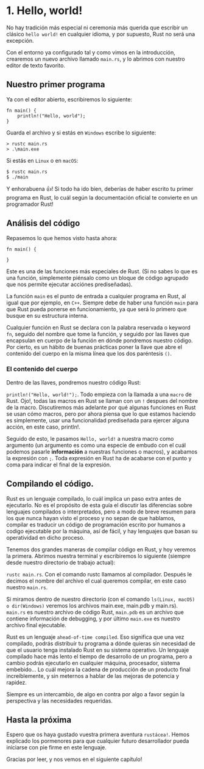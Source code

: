 # 1. Hello, world!

No hay tradición más especial ni ceremonia más querida que escribir un clásico `hello world!` en cualquier idioma, y por supuesto, Rust no será una excepción.

Con el entorno ya configurado tal y como vimos en la introducción, crearemos un nuevo archivo llamado `main.rs`, y lo abrimos con nuestro editor de texto favorito.

## Nuestro primer programa

Ya con el editor abierto, escribiremos lo siguiente:

```
fn main() {
    println!("Hello, world");
} 

```

Guarda el archivo y si estás en `Windows` escribe lo siguiente:

```
> rustc main.rs
> .\main.exe
```

Si estás en `Linux` o en `macOS`:

```
$ rustc main.rs
$ ./main
```

Y enhorabuena :+1:! Si todo ha ido bien, deberías de haber escrito tu primer programa en Rust, lo cuál según la documentación oficial te convierte en un programador Rust!

## Análisis del código

Repasemos lo que hemos visto hasta ahora:

```
fn main() {

}
```

Este es una de las funciones más especiales de Rust. (Si no sabes lo que es una función, simplemente piénsalo como un bloque de código agrupado que nos permite ejecutar acciónes prediseñadas).

La función `main` es el punto de entrada a cualquier programa en Rust, al igual que por ejemplo, en `C++`. Siempre debe de haber una función `main` para que Rust pueda ponerse en funcionamiento, ya que será lo primero que busque en su estructura interna.

Cualquier función en Rust se declara con la palabra reservada o keyword `fn`, seguido del nombre que tome la función, y seguido por las llaves que encapsulan en cuerpo de la función en dónde pondremos nuestro código. Por cierto, es un hábito de buenas prácticas poner la llave que abre el contenido del cuerpo en la misma línea 
que los dos paréntesis `()`. 

### El contenido del cuerpo

Dentro de las llaves, pondremos nuestro código Rust:

`println!("Hello, world!");`. Todo empieza con la llamada a una `macro` de Rust. Ojo!, todas las macros en Rust se llaman con un `!` despues del nombre de la macro. Discutiremos más adelante por qué algunas funciones en Rust se usan cómo macros, pero por ahora piensa que lo que estamos haciendo es simplemente, usar una funcionalidad prediseñada para ejercer alguna acción, en este caso, println!. 

Seguido de esto, le pasamos `Hello, world!` a nuestra macro como argumento (un argumento es como una especie de embudo con el cuál podemos pasarle **información** a nuestras funciones o macros), y acabamos la expresión con `;`. Toda expresión en Rust ha de acabarse con el punto y coma para indicar el final de la expresión.

## Compilando el código.

Rust es un lenguaje compilado, lo cuál implica un paso extra antes de ejecutarlo. No es el propósito de esta guía el discutir las diferencias sobre lenguajes compilados o interpretados, pero a modo de breve resumen para los que nunca hayan visto el proceso y no sepan de que hablamos, compilar es traducir un código de programación escrito por humanos a codigo ejecutable por la máquina, así de fácil, y hay lenguajes que basan su operatividad en dicho proceso.

Tenemos dos grandes maneras de compilar código en Rust, y hoy veremos la primera.
Abrimos nuestra terminal y  escribiremos lo siguiente (siempre desde nuestro directorio de trabajo actual):

`rustc main.rs`. Con el comando rustc llamamos al compilador. Después le decimos el nombre del archivo el cual queremos compilar, en este caso nuestro `main.rs`.

Si miramos dentro de nuestro directorio (con el comando `ls(Linux, macOS) o dir(Windows)` veremos los archivos main.exe, main.pdb y main.rs).
`main.rs` es nuestro archivo de código Rust, `main.pdb` es un archivo que contiene información de debugging, y por último `main.exe` es nuestro archivo final ejecutable.

Rust es un lenguaje `ahead-of-time compiled`. Eso significa que una vez compilado, podrás distribuír tu programa a dónde quieras sin necesidad de que el usuario tenga instalado Rust en su sistema operativo. Un lenguaje compilado hace más lento el tiempo de desarrollo de un programa, pero a cambio podrás ejecutarlo en cualquier máquina, procesador, sistema embebido... Lo cuál mejora la cadena de producción de un producto final increíblemente, y sin meternos a hablar de las mejoras de potencia y rapidez. 

Siempre es un intercambio, de algo en contra por algo a favor según la perspectiva y las necesidades requeridas.


## Hasta la próxima

Espero que os haya gustado vuestra primera aventura `rustácea!`. Hemos explicado los pormenores para que cualquier futuro desarrollador pueda iniciarse con pie firme en este lenguaje.

Gracias por leer, y nos vemos en el siguiente capítulo!









